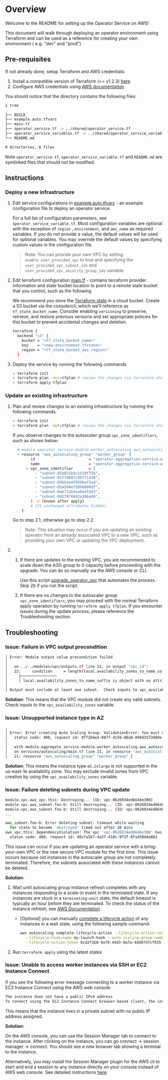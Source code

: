 # Overview

Welcome to the README for setting up the Operator Service on AWS!

This document will walk through deploying an operator environment using
Terraform and can be used as a reference for creating your own environment (
e.g. "dev" and "prod")

## Pre-requisites

If not already done, setup Terraform and AWS credentials:

1. Install a compatible version of Terraform (>=
   v1.2.3) [here](https://www.terraform.io/downloads)
1. Configure AWS credentials
   using [AWS documentation](https://docs.aws.amazon.com/cli/latest/userguide/cli-configure-quickstart.html)

You should notice that the directory contains the following files:

```sh
❯ tree
.
├── BUILD
├── example.auto.tfvars
├── main.tf
├── operator_service.tf -> ../shared/operator_service.tf
├── operator_service_variables.tf -> ../shared/operator_service_variables.tf
└── README.md

0 directories, 6 files
```

Note `operator_service.tf`, `operator_service_variable.tf` and `README.md`
are symlinked files that should not be modified.

## Instructions

### Deploy a new infrastructure

1. Edit service configurations in [example.auto.tfvars](./example.auto.tfvars) -
   an example configuration file to deploy an operator service.

    For a full list of configuration parameters, see `operator_service_variable.tf`.
    Most configuration variables are optional with the exception of `region`
    , `environment`, and `ami_name` as required variables. If you do not provide a
    value, the default values will be used for optional variables. You may override
    the default values by specifying custom values in the configuration file.

    > Note: You can provide your own VPC by setting `enable_user_provided_vpc` to true and specifying the `user_provided_vpc_subnet_ids` and `user_provided_vpc_security_group_ids` variable.

1. Edit terraform configuration [main.tf](./main.tf) - contains terraform
   provider information and state bucket location to point to a remote state
   bucket that you control, such as the following

    We recommend you store the [Terraform state](https://www.terraform.io/language/state) in a cloud
    bucket. Create a S3 bucket via the console/cli, which we'll reference as `tf_state_bucket_name`.
    Consider enabling `versioning` to preserve, retrieve, and restore previous versions and set
    appropriate policies for this bucket to prevent accidental changes and deletion.

    ```sh
    terraform {
      backend "s3" {
        bucket = "<tf_state_bucket_name>"
        key    = "<new-environment.tfstate>"
        region = "<tf_state_bucket_aws_region>"
      }
    ```

1. Deploy the service by running the following commands

    ```sh
    > terraform init
    > terraform plan -out=tfplan # review the changes via terraform show tfplan
    > terraform apply tfplan
    ```

### Update an existing infrastructure

1. Plan and review changes to an existing infrastructure by running the
   following commands.

   ```sh
   > terraform init
   > terraform plan -out=tfplan # review the changes via terraform show tfplan
   ```

   If you observe changes to the autoscaler group `vpc_zone_identifiers`, such
   as shown below:

   ```sh
     # module.operator_service.module.worker_autoscaling.aws_autoscaling_group.worker_group will be updated in-place
     ~ resource "aws_autoscaling_group" "worker_group" {
           id                        = "operator-aggregation-service-workers"
           name                      = "operator-aggregation-service-workers"
         ~ vpc_zone_identifier       = [
             - "subnet-01b831b5c1519f756",
             - "subnet-01ff0807c98771430",
             - "subnet-03bb1e4f058bef3ad",
             - "subnet-054594e75098800df",
             - "subnet-0ab71ab5ea0a4fd43",
             - "subnet-0d370f0492a306a04",
           ] -> (known after apply)
           # (21 unchanged attributes hidden)
       }
   ```

   Go to step 2.1, otherwise go to step 2.2.

    > Note: This situation may occur if you are updating an existing operator from an already associated VPC to a new VPC, such as providing your own VPC or updating the VPC deployment.

1.
   1. If there are updates to the existing VPC, you are recommended to scale down
    the ASG group to 0 capacity before proceeding with the upgrade. You can do so
    manually via the AWS console or CLI.

      Use this
    script [upgrade_operator_vpc](../../util_scripts/deploy/upgrade_operator_vpc)
    that automates the process. Skip 2b if you run the script.

   1. If there are no changes to the autoscaler group `vpc_zone_identifiers`, you
    may proceed with the normal Terraform apply operation by
    running `terraform apply tfplan`. If you encounter issues during the update
    process, please reference the Troubleshooting section.

## Troubleshooting

### **Issue**: Failure in VPC output precondition

```sh
│ Error: Module output value precondition failed
│
│   on ../../modules/vpc/outputs.tf line 22, in output "vpc_id":
│   22:     condition     = length(local.availability_zones_to_name_suffix) > 0
│     ├────────────────
│     │ local.availability_zones_to_name_suffix is object with no attributes
│
│ Output must include at least one subnet.  Check inputs to vpc_availability_zones.
```

**Solution**: This means that the VPC module did not create any valid subnets.
Check inputs to the `vpc_availability_zones` variable.

### **Issue**: Unsupported instance type in AZ

```sh
╷
│ Error: Error creating Auto Scaling Group: ValidationError: You must use a valid fully-formed launch template. Your requested instance type (m5.2xlarge) is not supported in your requested Availability Zone (us-east-1e). Please retry your request by not specifying an Availability Zone or choosing us-east-1a, us-east-1b, us-east-1c, us-east-1d, us-east-1f.
│   status code: 400, request id: 9ff2b6ed-887f-4158-88a8-898d3573980e
│
│   with module.aggregate_service.module.worker_autoscaling.aws_autoscaling_group.worker_group,
│   on services/autoscaling/main.tf line 21, in resource "aws_autoscaling_group" "worker_group":
│   21: resource "aws_autoscaling_group" "worker_group" {
```

**Solution**: This means the instance type `m5.2xlarge` is not supported in the
us-east-1e availability zone. You may exclude invalid zones from VPC creation by
using the `vpc_availability_zones` variable.

### **Issue**: Failure deleting subnets during VPC update

```sh
module.vpc.aws_vpc.this: Destroying... (ID: vpc-0626034ed6648e300)
module.vpc.aws_subnet.foo-b: Still destroying... (ID: vpc-0626034ed6648e300, 20mins elapsed)
module.vpc.aws_subnet.foo-b: Still destroying... (ID: vpc-0626034ed6648e300, 20mins elapsed)
...

aws_subnet.foo-b: Error deleting subnet: timeout while waiting
  for state to become 'destroyed' timed out after 20 mins
aws_vpc.this: DependencyViolation: The vpc 'vpc-0626034ed6648e300' has dependencies and cannot be deleted.
  status code: 400, request id: 40cfa5b7-4a3f-418c-9f2f-8fa450dda882
```

This issue can occur if you are updating an operator service with a
bring-your-own VPC or the new secure VPC module for the first time. This issue
occurs because old instances in the autoscaler group are not completely
terminated. Therefore, the subnets associated with these instances cannot be
deleted.

**Solution**:

1. Wait until autoscaling group instance refresh completes with any instances
   responding to a scale-in event in the terminated state. If any instances are
   stuck in a `terminating:wait` state, the default timeout is typically an hour
   before they are terminated. To check the status of the instance refresh,
   see [AWS Documentation](https://docs.aws.amazon.com/autoscaling/ec2/userguide/check-status-instance-refresh.html)
   .

    * [Optional] you can
      manually [complete a lifecycle action](https://docs.aws.amazon.com/autoscaling/ec2/userguide/completing-lifecycle-hooks.html#completing-lifecycle-hooks-aws-cli)
      of any instances in a wait state, using the following sample command.

       ```sh
       aws autoscaling complete-lifecycle-action --lifecycle-action-result CONTINUE \
         --lifecycle-hook-name my-launch-hook --auto-scaling-group-name my-asg \
         --lifecycle-action-token bcd2f1b8-9a78-44d3-8a7a-4dd07d7cf635
       ```

1. Run `terraform apply` using the latest states

### **Issue**: Unable to access worker instances via SSH or EC2 Instance Connect

If you see the following error message connecting to a worker instance via EC2
Instance Connect using the AWS web console:

```sh
The instance does not have a public IPv4 address
To connect using the EC2 Instance Connect browser-based client, the instance must have a public IPv4 address.
```

This means that the instance lives in a private subnet with no public IP address
assigned.

**Solution**:

On the AWS console, you can use the Session Manager tab to connect to the
instance. After clicking on the instance, you can go connect -> session manager
-> connect. You should see a new browser tab showing a terminal to the instance.

Alternatively, you may install the Session Manager plugin for the AWS cli to
start and end a session to any instance directly on your console instead of AWS
web console. See detailed instructions
[here](https://docs.aws.amazon.com/systems-manager/latest/userguide/session-manager-working-with.html).
